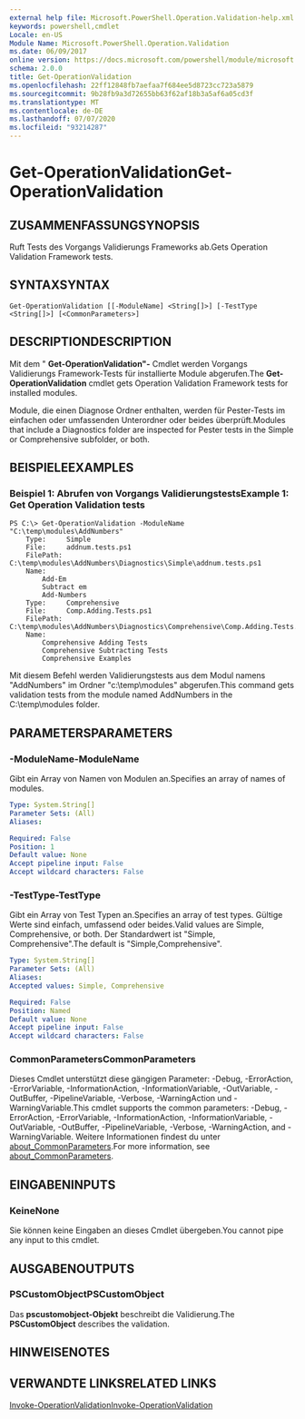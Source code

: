 ```yaml
---
external help file: Microsoft.PowerShell.Operation.Validation-help.xml
keywords: powershell,cmdlet
Locale: en-US
Module Name: Microsoft.PowerShell.Operation.Validation
ms.date: 06/09/2017
online version: https://docs.microsoft.com/powershell/module/microsoft.powershell.operation.validation/get-operationvalidation?view=powershell-5.1&WT.mc_id=ps-gethelp
schema: 2.0.0
title: Get-OperationValidation
ms.openlocfilehash: 22ff12848fb7aefaa7f684ee5d8723cc723a5879
ms.sourcegitcommit: 9b28fb9a3d72655bb63f62af18b3a5af6a05cd3f
ms.translationtype: MT
ms.contentlocale: de-DE
ms.lasthandoff: 07/07/2020
ms.locfileid: "93214287"
---
```

# <span data-ttu-id="5abda-103">Get-OperationValidation</span><span class="sxs-lookup"><span data-stu-id="5abda-103">Get-OperationValidation</span></span>

## <span data-ttu-id="5abda-104">ZUSAMMENFASSUNG</span><span class="sxs-lookup"><span data-stu-id="5abda-104">SYNOPSIS</span></span>
<span data-ttu-id="5abda-105">Ruft Tests des Vorgangs Validierungs Frameworks ab.</span><span class="sxs-lookup"><span data-stu-id="5abda-105">Gets Operation Validation Framework tests.</span></span>

## <span data-ttu-id="5abda-106">SYNTAX</span><span class="sxs-lookup"><span data-stu-id="5abda-106">SYNTAX</span></span>

```
Get-OperationValidation [[-ModuleName] <String[]>] [-TestType <String[]>] [<CommonParameters>]
```

## <span data-ttu-id="5abda-107">DESCRIPTION</span><span class="sxs-lookup"><span data-stu-id="5abda-107">DESCRIPTION</span></span>
<span data-ttu-id="5abda-108">Mit dem " **Get-OperationValidation"-** Cmdlet werden Vorgangs Validierungs Framework-Tests für installierte Module abgerufen.</span><span class="sxs-lookup"><span data-stu-id="5abda-108">The **Get-OperationValidation** cmdlet gets Operation Validation Framework tests for installed modules.</span></span>

<span data-ttu-id="5abda-109">Module, die einen Diagnose Ordner enthalten, werden für Pester-Tests im einfachen oder umfassenden Unterordner oder beides überprüft.</span><span class="sxs-lookup"><span data-stu-id="5abda-109">Modules that include a Diagnostics folder are inspected for Pester tests in the Simple or Comprehensive subfolder, or both.</span></span>

## <span data-ttu-id="5abda-110">BEISPIELE</span><span class="sxs-lookup"><span data-stu-id="5abda-110">EXAMPLES</span></span>

### <span data-ttu-id="5abda-111">Beispiel 1: Abrufen von Vorgangs Validierungstests</span><span class="sxs-lookup"><span data-stu-id="5abda-111">Example 1: Get Operation Validation tests</span></span>

```
PS C:\> Get-OperationValidation -ModuleName "C:\temp\modules\AddNumbers"
    Type:     Simple
    File:     addnum.tests.ps1
    FilePath: C:\temp\modules\AddNumbers\Diagnostics\Simple\addnum.tests.ps1
    Name:
        Add-Em
        Subtract em
        Add-Numbers
    Type:     Comprehensive
    File:     Comp.Adding.Tests.ps1
    FilePath: C:\temp\modules\AddNumbers\Diagnostics\Comprehensive\Comp.Adding.Tests.ps1
    Name:
        Comprehensive Adding Tests
        Comprehensive Subtracting Tests
        Comprehensive Examples
```

<span data-ttu-id="5abda-112">Mit diesem Befehl werden Validierungstests aus dem Modul namens "AddNumbers" im Ordner "c:\temp\modules" abgerufen.</span><span class="sxs-lookup"><span data-stu-id="5abda-112">This command gets validation tests from the module named AddNumbers in the C:\temp\modules folder.</span></span>

## <span data-ttu-id="5abda-113">PARAMETERS</span><span class="sxs-lookup"><span data-stu-id="5abda-113">PARAMETERS</span></span>

### <span data-ttu-id="5abda-114">-ModuleName</span><span class="sxs-lookup"><span data-stu-id="5abda-114">-ModuleName</span></span>
<span data-ttu-id="5abda-115">Gibt ein Array von Namen von Modulen an.</span><span class="sxs-lookup"><span data-stu-id="5abda-115">Specifies an array of names of modules.</span></span>

```yaml
Type: System.String[]
Parameter Sets: (All)
Aliases:

Required: False
Position: 1
Default value: None
Accept pipeline input: False
Accept wildcard characters: False
```

### <span data-ttu-id="5abda-116">-TestType</span><span class="sxs-lookup"><span data-stu-id="5abda-116">-TestType</span></span>
<span data-ttu-id="5abda-117">Gibt ein Array von Test Typen an.</span><span class="sxs-lookup"><span data-stu-id="5abda-117">Specifies an array of test types.</span></span>
<span data-ttu-id="5abda-118">Gültige Werte sind einfach, umfassend oder beides.</span><span class="sxs-lookup"><span data-stu-id="5abda-118">Valid values are Simple, Comprehensive, or both.</span></span>
<span data-ttu-id="5abda-119">Der Standardwert ist "Simple, Comprehensive".</span><span class="sxs-lookup"><span data-stu-id="5abda-119">The default is "Simple,Comprehensive".</span></span>

```yaml
Type: System.String[]
Parameter Sets: (All)
Aliases:
Accepted values: Simple, Comprehensive

Required: False
Position: Named
Default value: None
Accept pipeline input: False
Accept wildcard characters: False
```

### <span data-ttu-id="5abda-120">CommonParameters</span><span class="sxs-lookup"><span data-stu-id="5abda-120">CommonParameters</span></span>
<span data-ttu-id="5abda-121">Dieses Cmdlet unterstützt diese gängigen Parameter: -Debug, -ErrorAction, -ErrorVariable, -InformationAction, -InformationVariable, -OutVariable, -OutBuffer, -PipelineVariable, -Verbose, -WarningAction und -WarningVariable.</span><span class="sxs-lookup"><span data-stu-id="5abda-121">This cmdlet supports the common parameters: -Debug, -ErrorAction, -ErrorVariable, -InformationAction, -InformationVariable, -OutVariable, -OutBuffer, -PipelineVariable, -Verbose, -WarningAction, and -WarningVariable.</span></span> <span data-ttu-id="5abda-122">Weitere Informationen findest du unter [about_CommonParameters](https://go.microsoft.com/fwlink/?LinkID=113216).</span><span class="sxs-lookup"><span data-stu-id="5abda-122">For more information, see [about_CommonParameters](https://go.microsoft.com/fwlink/?LinkID=113216).</span></span>

## <span data-ttu-id="5abda-123">EINGABEN</span><span class="sxs-lookup"><span data-stu-id="5abda-123">INPUTS</span></span>

### <span data-ttu-id="5abda-124">Keine</span><span class="sxs-lookup"><span data-stu-id="5abda-124">None</span></span>
<span data-ttu-id="5abda-125">Sie können keine Eingaben an dieses Cmdlet übergeben.</span><span class="sxs-lookup"><span data-stu-id="5abda-125">You cannot pipe any input to this cmdlet.</span></span>

## <span data-ttu-id="5abda-126">AUSGABEN</span><span class="sxs-lookup"><span data-stu-id="5abda-126">OUTPUTS</span></span>

### <span data-ttu-id="5abda-127">PSCustomObject</span><span class="sxs-lookup"><span data-stu-id="5abda-127">PSCustomObject</span></span>
<span data-ttu-id="5abda-128">Das **pscustomobject-Objekt** beschreibt die Validierung.</span><span class="sxs-lookup"><span data-stu-id="5abda-128">The **PSCustomObject** describes the validation.</span></span>

## <span data-ttu-id="5abda-129">HINWEISE</span><span class="sxs-lookup"><span data-stu-id="5abda-129">NOTES</span></span>

## <span data-ttu-id="5abda-130">VERWANDTE LINKS</span><span class="sxs-lookup"><span data-stu-id="5abda-130">RELATED LINKS</span></span>

[<span data-ttu-id="5abda-131">Invoke-OperationValidation</span><span class="sxs-lookup"><span data-stu-id="5abda-131">Invoke-OperationValidation</span></span>](Invoke-OperationValidation.md)
